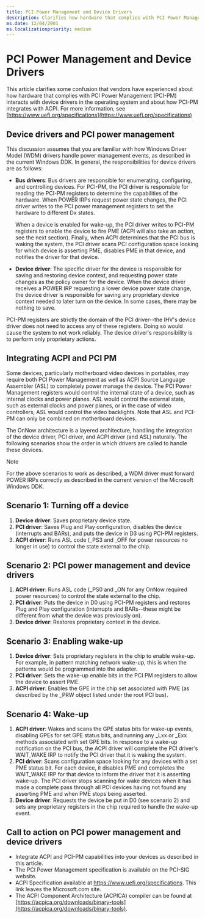 ```yaml
---
title: PCI Power Management and Device Drivers
description: Clarifies how hardware that complies with PCI Power Management (PCI-PM) interacts with device drivers.
ms.date: 12/04/2001
ms.localizationpriority: medium
---
```


# PCI Power Management and Device Drivers

This article clarifies some confusion that vendors have experienced about how hardware that complies with PCI Power Management (PCI-PM) interacts with device drivers in the operating system and about how PCI-PM integrates with ACPI. For more information, see [https://www.uefi.org/specifications](https://www.uefi.org/specifications)

## Device drivers and PCI power management

This discussion assumes that you are familiar with how Windows Driver Model (WDM) drivers handle power management events, as described in the current Windows DDK. In general, the responsibilities for device drivers are as follows:

- **Bus drivers**: Bus drivers are responsible for enumerating, configuring, and controlling devices. For PCI-PM, the PCI driver is responsible for reading the PCI-PM registers to determine the capabilities of the hardware. When POWER IRPs request power state changes, the PCI driver writes to the PCI power management registers to set the hardware to different Dx states.

   When a device is enabled for wake-up, the PCI driver writes to PCI-PM registers to enable the device to fire PME (ACPI will also take an action, see the next section). Finally, when ACPI determines that the PCI bus is waking the system, the PCI driver scans PCI configuration space looking for which device is asserting PME, disables PME in that device, and notifies the driver for that device.

- **Device driver**: The specific driver for the device is responsible for saving and restoring device context, and requesting power state changes as the policy owner for the device. When the device driver receives a POWER IRP requesting a lower device power state change, the device driver is responsible for saving any proprietary device context needed to later turn on the device. In some cases, there may be nothing to save.

PCI-PM registers are strictly the domain of the PCI driver--the IHV's device driver does not need to access any of these registers. Doing so would cause the system to not work reliably. The device driver's responsibility is to perform only proprietary actions.

## Integrating ACPI and PCI PM

Some devices, particularly motherboard video devices in portables, may require both PCI Power Management as well as ACPI Source Language Assembler (ASL) to completely power manage the device. The PCI Power Management registers would control the internal state of a device, such as internal clocks and power planes. ASL would control the external state, such as external clocks and power planes, or in the case of video controllers, ASL would control the video backlights. Note that ASL and PCI-PM can only be combined on motherboard devices.

The OnNow architecture is a layered architecture, handling the integration of the device driver, PCI driver, and ACPI driver (and ASL) naturally. The following scenarios show the order in which drivers are called to handle these devices.

>[!NOTE]
>For the above scenarios to work as described, a WDM driver must forward POWER IRPs correctly as described in the current version of the Microsoft Windows DDK.

## Scenario 1: Turning off a device

1. **Device driver**: Saves proprietary device state.
2. **PCI driver**: Saves Plug and Play configuration, disables the device (interrupts and BARs), and puts the device in D3 using PCI-PM registers.
3. **ACPI driver**: Runs ASL code (\_PS3 and \_OFF for power resources no longer in use) to control the state external to the chip.

## Scenario 2: PCI power management and device drivers

1. **ACPI driver**: Runs ASL code (\_PS0 and \_ON for any OnNow required power resources) to control the state external to the chip.
2. **PCI driver**: Puts the device in D0 using PCI-PM registers and restores Plug and Play configuration (interrupts and BARs--these might be different from what the device was previously on).
3. **Device driver**: Restores proprietary context in the device.

## Scenario 3: Enabling wake-up

1. **Device driver**: Sets proprietary registers in the chip to enable wake-up. For example, in pattern matching network wake-up, this is when the patterns would be programmed into the adapter.
2. **PCI driver**: Sets the wake-up enable bits in the PCI PM registers to allow the device to assert PME.
3. **ACPI driver**: Enables the GPE in the chip set associated with PME (as described by the \_PRW object listed under the root PCI bus).

## Scenario 4: Wake-up

1. **ACPI driver**: Wakes and scans the GPE status bits for wake-up events, disabling GPEs for set GPE status bits, and running any \_Lxx or \_Exx methods associated with set GPE bits. In response to a wake-up notification on the PCI bus, the ACPI driver will complete the PCI driver's WAIT\_WAKE IRP to notify the PCI driver that it is waking the system.
2. **PCI driver**: Scans configuration space looking for any devices with a set PME status bit. For each device, it disables PME and completes the WAIT\_WAKE IRP for that device to inform the driver that it is asserting wake-up. The PCI driver stops scanning for wake devices when it has made a complete pass through all PCI devices having not found any asserting PME and when PME stops being asserted.
3. **Device driver**: Requests the device be put in D0 (see scenario 2) and sets any proprietary registers in the chip required to handle the wake-up event.

## Call to action on PCI power management and device drivers

- Integrate ACPI and PCI-PM capabilities into your devices as described in this article.
- The PCI Power Management specification is available on the PCI-SIG website.
- ACPI Specification available at <https://www.uefi.org/specifications>. This link leaves the Microsoft.com site.
- The ACPI Component Architecture (ACPICA) compiler can be found at [https://acpica.org/downloads/binary-tools](https://acpica.org/downloads/binary-tools).

